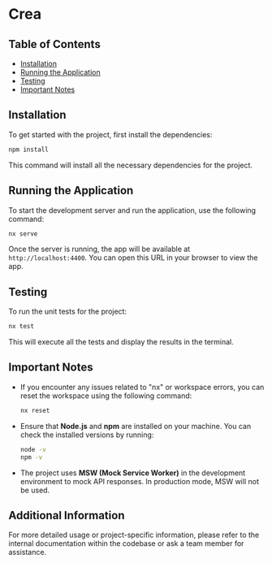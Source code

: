 # Crea

## Table of Contents

- [Installation](#installation)
- [Running the Application](#running-the-application)
- [Testing](#testing)
- [Important Notes](#important-notes)

## Installation

To get started with the project, first install the dependencies:

```bash
npm install
```

This command will install all the necessary dependencies for the project.

## Running the Application

To start the development server and run the application, use the following command:

```bash
nx serve
```

Once the server is running, the app will be available at `http://localhost:4400`. You can open this URL in your browser to view the app.

## Testing

To run the unit tests for the project:

```bash
nx test
```

This will execute all the tests and display the results in the terminal.

## Important Notes

- If you encounter any issues related to "nx" or workspace errors, you can reset the workspace using the following command:

  ```bash
  nx reset
  ```

- Ensure that **Node.js** and **npm** are installed on your machine. You can check the installed versions by running:

  ```bash
  node -v
  npm -v
  ```

- The project uses **MSW (Mock Service Worker)** in the development environment to mock API responses. In production mode, MSW will not be used.

## Additional Information

For more detailed usage or project-specific information, please refer to the internal documentation within the codebase or ask a team member for assistance.

